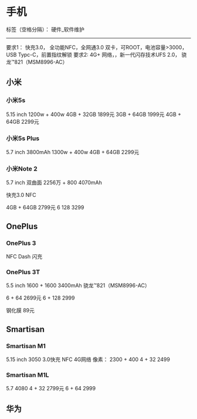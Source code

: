 ﻿# 手机

标签（空格分隔）： 硬件_软件维护

---

要求1： 快充3.0， 全功能NFC，全网通3.0 双卡，可ROOT，电池容量>3000，USB Typc-C，前置指纹解锁
要求2:  4G+ 网络，，新一代闪存技术UFS 2.0， 骁龙™821（MSM8996-AC）




## 小米

### 小米5s
5.15 inch
1200w + 400w
4GB + 32GB  1899元
3GB + 64GB  1999元
4GB + 64GB  2299元

### 小米5s Plus
5.7 inch
3800mAh
1300w + 400w
4GB + 64GB  2299元


### 小米Note 2
5.7 inch
双曲面
2256万 + 800
4070mAh

快充3.0
NFC

4GB + 64GB   2799元
6    128     3299



## OnePlus



### OnePlus 3

NFC
Dash 闪充


### OnePlus 3T
5.5 inch
1600 + 1600
3400mAh
骁龙™821（MSM8996-AC）

6 + 64    2699元
6 + 128   2999

钢化膜  89元






## Smartisan

### Smartisan M1
5.15 inch
3050
3.0快充
NFC
4G网络
像素： 2300 + 400
4   +  32   2499


### Smartisan M1L
5.7
4080
4   +  32    2799元
6   +  64    2999



## 华为



